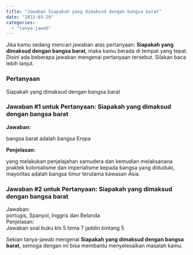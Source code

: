 ```yaml
---
title: "Jawaban Siapakah yang dimaksud dengan bangsa barat"
date: "2022-03-29"
categories: 
  - "tanya-jawab"
---
```


Jika kamu sedang mencari jawaban atas pertanyaan: **Siapakah yang dimaksud dengan bangsa barat**, maka kamu berada di tempat yang tepat. Disini ada beberapa jawaban mengenai pertanyaan tersebut. Silakan baca lebih lanjut.

### Pertanyaan

Siapakah yang dimaksud dengan bangsa barat

### Jawaban #1 untuk Pertanyaan: Siapakah yang dimaksud dengan bangsa barat

**Jawaban:**

bangsa barat adalah bangsa Eropa

**Penjelasan:**

yang melakukan penjelajahan samudera dan kemudian melaksanana praktek kolonialisme dan imperialisme kepada bangsa yang diduduki, mayoritas adalah bangsa timur terutama kawasan Asia.

### Jawaban #2 untuk Pertanyaan: Siapakah yang dimaksud dengan bangsa barat

Jawaban:  
portugis, Spanyol, Inggris dan Belanda  
Penjelasan:  
Jawaban soal buku kls 5 tema 7 jaddin bintang 5  

Sekian tanya-jawab mengenai **Siapakah yang dimaksud dengan bangsa barat**, semoga dengan ini bisa membantu menyelesaikan masalah kamu.
